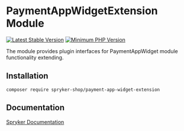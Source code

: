 # PaymentAppWidgetExtension Module
[![Latest Stable Version](https://poser.pugx.org/spryker-shop/payment-app-widget-extension/v/stable.svg)](https://packagist.org/packages/spryker-shop/payment-app-widget-extension)
[![Minimum PHP Version](https://img.shields.io/badge/php-%3E%3D%208.3-8892BF.svg)](https://php.net/)

The module provides plugin interfaces for PaymentAppWidget module functionality extending.

## Installation

```
composer require spryker-shop/payment-app-widget-extension
```

## Documentation

[Spryker Documentation](https://docs.spryker.com)
